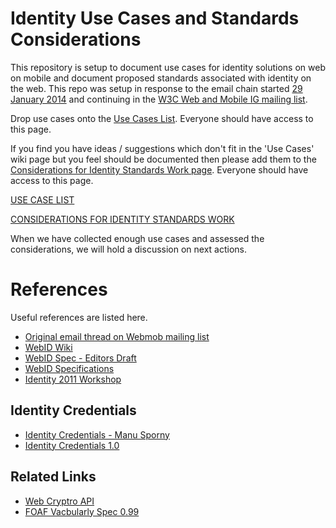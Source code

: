Identity Use Cases and Standards Considerations
==================

This repository is setup to document use cases for identity solutions on web on mobile and document proposed standards associated with identity on the web. This repo was setup in response to the email chain started [29 January 2014](http://lists.w3.org/Archives/Public/public-web-mobile/2014Jan/0038.html) and continuing in the [W3C Web and Mobile IG mailing list](http://lists.w3.org/Archives/Public/public-web-mobile/2014Jan/thread.html).

Drop use cases onto the [Use Cases List](https://github.com/w3c-webmob/identity/use-cases/README.md). Everyone should have access to this page.

If you find you have ideas / suggestions which don't fit in the 'Use Cases' wiki page but you feel should be documented then please add them to the [Considerations for Identity Standards Work page](https://github.com/w3c-webmob/identity/wiki/Considerations-for-Identity-Standards-Work). Everyone should have access to this page.

[USE CASE LIST](https://github.com/w3c-webmob/identity/use-cases/README.md)

[CONSIDERATIONS FOR IDENTITY STANDARDS WORK](https://github.com/w3c-webmob/identity/considerations-for-standards/README.md)

When we have collected enough use cases and assessed the considerations, we will hold a discussion on next actions. 

# References
Useful references are listed here. 
* [Original email thread on Webmob mailing list](http://lists.w3.org/Archives/Public/public-web-mobile/2014Jan/thread.html)
* [WebID Wiki](https://www.w3.org/wiki/WebID)
* [WebID Spec - Editors Draft](https://dvcs.w3.org/hg/WebID/raw-file/tip/spec/identity-respec.html)
* [WebID Specifications](http://www.w3.org/2005/Incubator/webid/spec/)
* [Identity 2011 Workshop](http://bblfish.net/blog/2011/05/25/)

## Identity Credentials
* [Identity Credentials - Manu Sporny](http://continuations.com/post/79187457919/decentralizing-identity)
* [Identity Credentials 1.0](https://web-payments.org/specs/source/identity-credentials/#web-credential-based-login)

## Related Links
* [Web Cryptro API](http://www.w3.org/TR/WebCryptoAPI/)
* [FOAF Vacbularly Spec 0.99](http://xmlns.com/foaf/spec/#sec-glance)